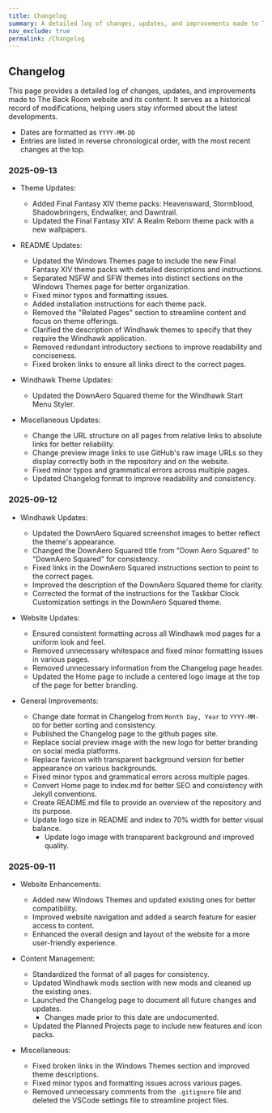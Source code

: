 ```yaml
---
title: Changelog
summary: A detailed log of changes, updates, and improvements made to The Back Room website and its content.
nav_exclude: true
permalink: /Changelog
---
```


## Changelog
This page provides a detailed log of changes, updates, and improvements made to The Back Room website and its content. It serves as a historical record of modifications, helping users stay informed about the latest developments.

- Dates are formatted as `YYYY-MM-DD`
- Entries are listed in reverse chronological order, with the most recent changes at the top.

### 2025-09-13

- Theme Updates:
    - Added Final Fantasy XIV theme packs: Heavensward, Stormblood, Shadowbringers, Endwalker, and Dawntrail.
    - Updated the Final Fantasy XIV: A Realm Reborn theme pack with a new wallpapers.

- README Updates:
    - Updated the Windows Themes page to include the new Final Fantasy XIV theme packs with detailed descriptions and instructions.
    - Separated NSFW and SFW themes into distinct sections on the Windows Themes page for better organization.
    - Fixed minor typos and formatting issues.
    - Added installation instructions for each theme pack.
    - Removed the "Related Pages" section to streamline content and focus on theme offerings.
    - Clarified the description of Windhawk themes to specify that they require the Windhawk application.
    - Removed redundant introductory sections to improve readability and conciseness.
    - Fixed broken links to ensure all links direct to the correct pages.

- Windhawk Theme Updates:
    - Updated the DownAero Squared theme for the Windhawk Start Menu Styler.

- Miscellaneous Updates:
    - Change the URL structure on all pages from relative links to absolute links for better reliability.
    - Change preview image links to use GitHub's raw image URLs so they display correctly both in the repository and on the website.
    - Fixed minor typos and grammatical errors across multiple pages.
    - Updated Changelog format to improve readability and consistency.

### 2025-09-12

- Windhawk Updates:
    - Updated the DownAero Squared screenshot images to better reflect the theme's appearance.
    - Changed the DownAero Squared title from "Down Aero Squared" to "DownAero Squared" for consistency.
    - Fixed links in the DownAero Squared instructions section to point to the correct pages.
    - Improved the description of the DownAero Squared theme for clarity.
    - Corrected the format of the instructions for the Taskbar Clock Customization settings in the DownAero Squared theme.

- Website Updates:
    - Ensured consistent formatting across all Windhawk mod pages for a uniform look and feel.
    - Removed unnecessary whitespace and fixed minor formatting issues in various pages.
    - Removed unnecessary information from the Changelog page header.
    - Updated the Home page to include a centered logo image at the top of the page for better branding.

- General Improvements:
    - Change date format in Changelog from `Month Day, Year` to `YYYY-MM-DD` for better sorting and consistency.
    - Published the Changelog page to the github pages site.
    - Replace social preview image with the new logo for better branding on social media platforms.
    - Replace favicon with transparent background version for better appearance on various backgrounds.
    - Fixed minor typos and grammatical errors across multiple pages.
    - Convert Home page to index.md for better SEO and consistency with Jekyll conventions.
    - Create README.md file to provide an overview of the repository and its purpose.
    - Update logo size in README and index to 70% width for better visual balance.
        - Update logo image with transparent background and improved quality.

### 2025-09-11

- Website Enhancements:
    - Added new Windows Themes and updated existing ones for better compatibility.
    - Improved website navigation and added a search feature for easier access to content.
    - Enhanced the overall design and layout of the website for a more user-friendly experience.

- Content Management:
    - Standardized the format of all pages for consistency.
    - Updated Windhawk mods section with new mods and cleaned up the existing ones.
    - Launched the Changelog page to document all future changes and updates.
        - Changes made prior to this date are undocumented.
    - Updated the Planned Projects page to include new features and icon packs.

- Miscellaneous: 
    - Fixed broken links in the Windows Themes section and improved theme descriptions.
    - Fixed minor typos and formatting issues across various pages.
    - Removed unnecessary comments from the `.gitignore` file and deleted the VSCode settings file to streamline project files.